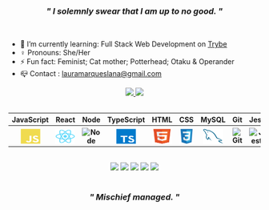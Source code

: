 ### <div align="center"> <em>" I solemnly swear that I am up to no good. " </em> </div>
<br>

- 🌱   I’m currently learning: Full Stack Web Development on <a href="https://www.betrybe.com/" target="_blank"> Trybe </a>
- ♀️ Pronouns: She/Her 
- ⚡    Fun fact: Feminist; Cat mother; Potterhead; Otaku & Operander
- 📪 Contact : lauramarqueslana@gmail.com

<div align="center">
  <a href="https://www.linkedin.com/in/laura-lana/" target="_blank"> 
  <img height="180em" src="https://github-readme-stats.vercel.app/api?username=lauralana&show_icons=true&theme=ocean_dark&include_all_commits=true&count_private=true"/>
  <img height="180em" src="https://github-readme-stats.vercel.app/api/top-langs/?username=lauralana&layout=compact&langs_count=7&theme=ocean_dark"/></a>
    

<div style="display: inline_block" align="center">
<br>

<table>
  <tr>
    <th>JavaScript</th>
    <th>React</th>
    <th>Node</th>
    <th>TypeScript</th>
    <th>HTML</th>
    <th>CSS</th>
    <th>MySQL</th>
    <th>Git</th>
    <th>Jest</th>
    <th>Docker</th>
    <!--
    <th>Python</th>
    -->
  </tr>
  <tr>
    <th><img align="center" alt="JavaScript" height="30" width="40" src="https://raw.githubusercontent.com/devicons/devicon/master/icons/javascript/javascript-plain.svg"></th>
    <th><img align="center" alt="React" height="30" width="40" src="https://raw.githubusercontent.com/devicons/devicon/master/icons/react/react-original.svg"></th>
    <th><img align="center" alt="Node" height="30" width="40" src="https://cdn.jsdelivr.net/gh/devicons/devicon/icons/nodejs/nodejs-original.svg"></th>
    <th><img align="center" alt="TypeScript" height="30" width="40" src="https://raw.githubusercontent.com/devicons/devicon/master/icons/typescript/typescript-plain.svg"></th>
    <th><img align="center" alt="HTML" height="30" width="40" src="https://raw.githubusercontent.com/devicons/devicon/master/icons/html5/html5-original.svg"></th>
    <th><img align="center" alt="CSS" height="30" width="40" src="https://raw.githubusercontent.com/devicons/devicon/master/icons/css3/css3-original.svg"></th>
    <th><img align="center" alt="SQL" height="30" width="40" src="https://raw.githubusercontent.com/devicons/devicon/master/icons/mysql/mysql-original.svg"></th>
    <th><img align="center" alt="Git" height="30" width="40" src="https://cdn.jsdelivr.net/gh/devicons/devicon/icons/git/git-original.svg"></th>
    <th><img align="center" alt="Jest" height="30" width="40" src="https://cdn.jsdelivr.net/gh/devicons/devicon/icons/jest/jest-plain.svg"></th>
    <th><img align="center" alt="Docker" height="30" width="40" src="https://cdn.jsdelivr.net/gh/devicons/devicon/icons/docker/docker-plain.svg"></th>
<!--   <th><img align="center" alt="Laura-Python" height="30" width="40" src="https://raw.githubusercontent.com/devicons/devicon/master/icons/python/python-original.svg"></th> -->
  </tr>
</table>  
<!-- Site para buscar os icones: https://devicon.dev/ -->
</div>

<br>
  
<div> 
  <a href="https://www.instagram.com/lauhlana/" target="_blank"><img src="https://img.shields.io/badge/-Instagram-%23E4405F?style=for-the-badge&logo=instagram&logoColor=white" target="_blank"></a>
 	<a href="https://twitter.com/lauhlana" target="_blank"><img src="https://img.shields.io/badge/Twitter-1DA1F2?style=for-the-badge&logo=twitter&logoColor=white" target="_blank"></a>
 <a href="https://br.pinterest.com/lauhlana/_saved/" target="_blank"><img src="https://img.shields.io/badge/-Pinterest-FF0000?style=for-the-badge&logo=pinterest&logoColor=white" target="_blank"></a> 
  <a href="https://www.linkedin.com/in/laura-lana/" target="_blank"><img src="https://img.shields.io/badge/-LinkedIn-%230077B5?style=for-the-badge&logo=linkedin&logoColor=white" target="_blank"></a> 
  <a href="https://letterboxd.com/lauhlana/" target="_blank"> <img src="https://img.shields.io/badge/-Letterboxd-03A61C?style=for-the-badge&logo=audi&logoColor=white" target="_blank"> </a>
</div>
  <br>
   <h3 align="center"> <em> " Mischief managed. " </em> </h3>
